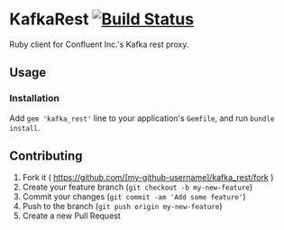 # KafkaRest [![Build Status](https://travis-ci.org/yagnik/kafka_rest.svg?branch=master)](https://travis-ci.org/yagnik/kafka_rest)

Ruby client for Confluent Inc.'s Kafka rest proxy.

## Usage

### Installation

Add `gem 'kafka_rest'` line to your application's `Gemfile`, and run `bundle install`.


## Contributing

1. Fork it ( https://github.com/[my-github-username]/kafka_rest/fork )
2. Create your feature branch (`git checkout -b my-new-feature`)
3. Commit your changes (`git commit -am 'Add some feature'`)
4. Push to the branch (`git push origin my-new-feature`)
5. Create a new Pull Request
